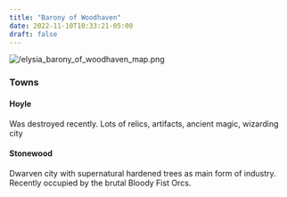 ```yaml
---
title: "Barony of Woodhaven"
date: 2022-11-10T10:33:21-05:00
draft: false
---
```


![/elysia_barony_of_woodhaven_map.png](/elysia_barony_of_woodhaven_map.png)

### Towns

#### Hoyle

Was destroyed recently. Lots of relics, artifacts, ancient magic, wizarding city 

#### Stonewood

Dwarven city with supernatural hardened trees as main form of industry. Recently occupied by the brutal Bloody Fist Orcs. 